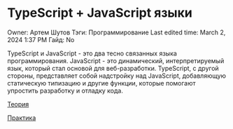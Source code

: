 # TypeScript + JavaScript языки

Owner: Артем Шутов
Тэги: Программирование
Last edited time: March 2, 2024 1:37 PM
Гайд: No

TypeScript и JavaScript - это два тесно связанных языка программирования. JavaScript - это динамический, интерпретируемый язык, который стал основой для веб-разработки. TypeScript, с другой стороны, представляет собой надстройку над JavaScript, добавляющую статическую типизацию и другие функции, которые помогают упростить разработку и отладку кода.

[Теория](TypeScript%20+%20JavaScript%20%D1%8F%D0%B7%D1%8B%D0%BA%D0%B8%205e6deebe6bea4f7787f37e0531408167/%D0%A2%D0%B5%D0%BE%D1%80%D0%B8%D1%8F%201ce421e1514c401eabccf8eeb9d399d2.md)

[Практика](TypeScript%20+%20JavaScript%20%D1%8F%D0%B7%D1%8B%D0%BA%D0%B8%205e6deebe6bea4f7787f37e0531408167/%D0%9F%D1%80%D0%B0%D0%BA%D1%82%D0%B8%D0%BA%D0%B0%208678f3153ec64721baa19238ca866fe1.md)